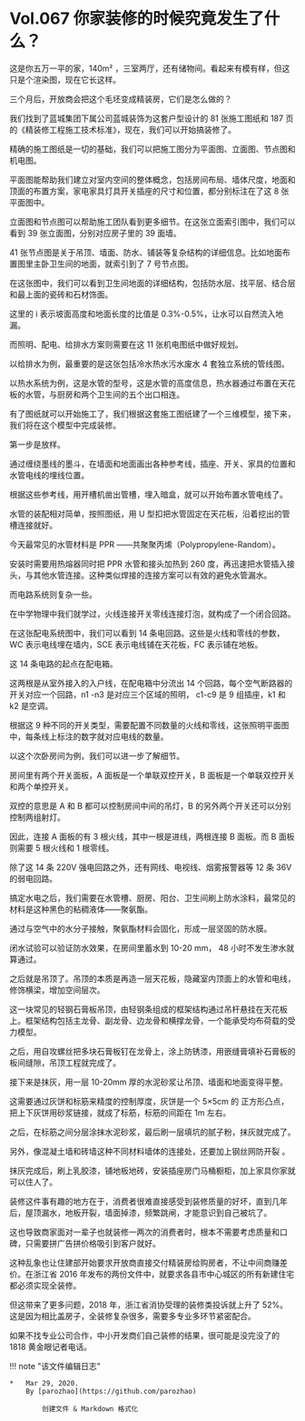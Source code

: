 # Vol.067 你家装修的时候究竟发生了什么？
这是你五万一平的家，140m² ，三室两厅，还有储物间。看起来有模有样，但这只是个渲染图，现在它长这样。

三个月后，开放商会把这个毛坯变成精装房，它们是怎么做的？

我们找到了蓝城集团下属公司蓝城装饰为这套户型设计的 81 张施工图纸和 187 页的《精装修工程施工技术标准》，现在，我们可以开始搞装修了。

精确的施工图纸是一切的基础，我们可以把施工图分为平面图、立面图、节点图和机电图。

平面图能帮助我们建立对室内空间的整体概念，包括房间布局、墙体尺度，地面和顶面的布置方案，家电家具灯具开关插座的尺寸和位置，都分别标注在了这 8 张平面图中。

立面图和节点图可以帮助施工团队看到更多细节。在这张立面索引图中，我们可以看到 39 张立面图，分别对应房子里的 39 面墙。

41 张节点图是关于吊顶、墙面、防水、铺装等复杂结构的详细信息。比如地面布置图里主卧卫生间的地面，就索引到了 7 号节点图。 

在这张图中，我们可以看到卫生间地面的详细结构，包括防水层、找平层、结合层和最上面的瓷砖和石材饰面。

这里的 i 表示坡面高度和地面长度的比值是 0.3%-0.5%，让水可以自然流入地漏。     

而照明、配电、给排水方案则需要在这 11 张机电图纸中做好规划。

以给排水为例，最重要的是这张包括冷水热水污水废水 4 套独立系统的管线图。

以热水系统为例，这是水管的型号，这是水管的高度信息，热水器通过布置在天花板的水管，与厨房和两个卫生间的五个出口相连。

有了图纸就可以开始施工了，我们根据这套施工图纸建了一个三维模型，接下来，我们将在这个模型中完成装修。

第一步是放样。

通过缠绕墨线的墨斗，在墙面和地面画出各种参考线，插座、开关、家具的位置和水管电线的埋线位置。

根据这些参考线，用开槽机凿出管槽，埋入暗盒，就可以开始布置水管电线了。

水管的装配相对简单，按照图纸，用 U 型扣把水管固定在天花板，沿着挖出的管槽连接就好。

今天最常见的水管材料是 PPR ——共聚聚丙烯（Polypropylene-Random）。

安装时需要用热熔器同时把 PPR 水管和接头加热到 260 度，再迅速把水管插入接头，与其他水管连接。这种类似焊接的连接方案可以有效的避免水管漏水。

而电路系统则复杂一些。

在中学物理中我们就学过，火线连接开关零线连接灯泡，就构成了一个闭合回路。

在这张配电系统图中，我们可以看到 14 条电回路。这些是火线和零线的参数，WC 表示电线埋在墙内，SCE 表示电线铺在天花板，FC 表示铺在地板。     

这 14 条电路的起点在配电箱。

这两根是从室外接入的入户线，在配电箱中分流出 14 个回路，每个空气断路器的开关对应一个回路，n1 -n3 是对应三个区域的照明， c1-c9 是 9 组插座，k1 和 k2 是空调。

根据这 9 种不同的开关类型，需要配置不同数量的火线和零线，这张照明平面图中，每条线上标注的数字就对应电线的数量。

以这个次卧房间为例，我们可以进一步了解细节。     

房间里有两个开关面板，A 面板是一个单联双控开关，B 面板是一个单联双控开关和两个单控开关。

双控的意思是 A 和 B 都可以控制房间中间的吊灯，B 的另外两个开关还可以分别控制两组射灯。

因此，连接 A 面板的有 3 根火线，其中一根是进线，两根连接 B 面板。而 B 面板则需要 5 根火线和 1 根零线。

除了这 14 条 220V 强电回路之外，还有网线、电视线、烟雾报警器等 12 条 36V 的弱电回路。

搞定水电之后，我们需要在水管槽、厨房、阳台、卫生间刷上防水涂料，最常见的材料是这种黑色的粘稠液体——聚氨酯。

通过与空气中的水分子接触，聚氨酯材料会固化，形成一层坚固的防水膜。

闭水试验可以验证防水效果，在房间里蓄水到 10-20 mm， 48 小时不发生渗水就算通过。

之后就是吊顶了。吊顶的本质是再造一层天花板，隐藏室内顶面上的水管和电线，修饰横梁，增加空间层次。

这一块常见的轻钢石膏板吊顶，由轻钢条组成的框架结构通过吊杆悬挂在天花板上。框架结构包括主龙骨、副龙骨、边龙骨和横撑龙骨，一个能承受均布荷载的受力模型。

之后，用自攻螺丝把多块石膏板钉在龙骨上，涂上防锈漆，用嵌缝膏填补石膏板的板间缝隙，吊顶工程就完成了。

接下来是抹灰，用一层 10-20mm 厚的水泥砂浆让吊顶、墙面和地面变得平整。

这需要通过灰饼和标筋来精度的控制厚度，灰饼是一个 5×5cm 的 正方形凸点，把上下灰饼用砂浆链接，就成了标筋，标筋的间距在 1m 左右。

之后，在标筋之间分层涂抹水泥砂浆，最后刷一层填坑的腻子粉，抹灰就完成了。

另外，像混凝土墙和砖墙这种不同材料墙体的连接处，还要加上钢丝网防开裂 。

抹灰完成后，刷上乳胶漆，铺地板地砖，安装插座房门马桶橱柜，加上家具你家就可以住人了。

装修这件事有趣的地方在于，消费者很难直接感受到装修质量的好坏，直到几年后，屋顶漏水，地板开裂，墙面掉漆，频繁跳闸，才能意识到自己被坑了。

这也导致商家面对一辈子也就装修一两次的消费者时，根本不需要考虑质量和口碑，只需要拼广告拼价格吸引到客户就好。

这种乱象也让住建部开始要求开放商直接交付精装房给购房者，不让中间商赚差价。在浙江省 2016 年发布的两份文件中，就要求各县市中心城区的所有新建住宅都必须实现全装修。

但这带来了更多问题，2018 年，浙江省消协受理的装修类投诉就上升了 52%。这是因为相比盖房子，全装修复杂很多，需要多专业多环节紧密配合。

如果不找专业公司合作，中小开发商们自己装修的结果，很可能是没完没了的 1818 黄金眼记者电话。

!!! note "该文件编辑日志"

	* 	Mar 29, 2020.
		By [parozhao](https://github.com/parozhao)
	
			创建文件 & Markdown 格式化
